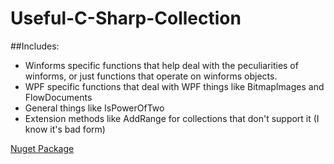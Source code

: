 # Useful-C-Sharp-Collection

##Includes:
- Winforms specific functions that help deal with the peculiarities of winforms, or just functions that operate on winforms objects.
- WPF specific functions that deal with WPF things like BitmapImages and FlowDocuments
- General things like IsPowerOfTwo
- Extension methods like AddRange for collections that don't support it (I know it's bad form)


[Nuget Package](https://www.nuget.org/packages/UsefulCSharpThings/)
